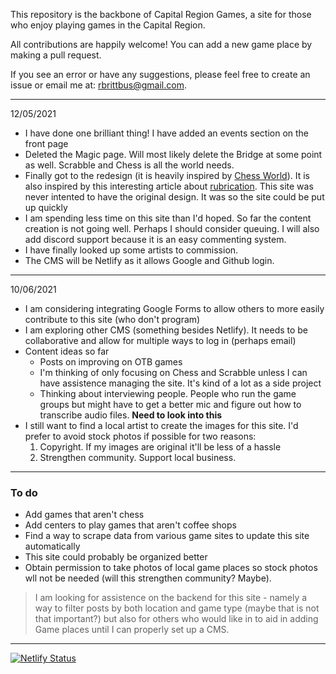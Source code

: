 This repository is the backbone of Capital Region Games, a site for those who enjoy playing games in the Capital Region.

All contributions are happily welcome! You can add a new game place by making a pull request. 

If you see an error or have any suggestions, please feel free to create an issue or email me at: rbrittbus@gmail.com. 

_____________
12/05/2021

 - I have done one brilliant thing! I have added an events section on the front page
 - Deleted the Magic page. Will most likely delete the Bridge at some point as well. Scrabble and Chess is all the world needs. 
 - Finally got to the redesign (it is heavily inspired by [Chess World](http://www.edochess.ca/batgirl/TopTen.html)). It is also inspired by this interesting article about [rubrication](https://www.gwern.net/Red). This site was never intented to have the original design. It was so the site could be put up quickly
 - I am spending less time on this site than I'd hoped. So far the content creation is not going well. Perhaps I should consider queuing. I will also add discord support because it is an easy commenting system.
 - I have finally looked up some artists to commission. 
 - The CMS will be Netlify as it allows Google and Github login.


_____________
10/06/2021

- I am considering integrating Google Forms to allow others to more easily contribute to this site (who don't program)
- I am exploring other CMS (something besides Netlify). It needs to be collaborative and allow for multiple ways to log in (perhaps email)
- Content ideas so far
    - Posts on improving on OTB games
    - I'm thinking of only focusing on Chess and Scrabble unless I can have assistence managing the site. It's kind of a lot as a side project
    -  Thinking about interviewing people. People who run the game groups but might have to get a better mic and figure out how to transcribe audio files. **Need to look into this**
- I still want to find a local artist to create the images for this site. I'd prefer to avoid stock photos if possible for two reasons:
    1. Copyright. If my images are original it'll be less of a hassle
    2. Strengthen community. Support local business. 
_____________

### To do

* Add games that aren't chess
* Add centers to play games that aren't coffee shops
* Find a way to scrape data from various game sites to update this site automatically
* This site could probably be organized better
* Obtain permission to take photos of local game places so stock photos wll not be needed (will this strengthen community? Maybe).

> I am looking for assistence on the backend for this site - namely a way to filter posts by both location and game type (maybe that is not that important?) but also for others who would like in to aid in adding Game places until I can properly set up a CMS.

_______

[![Netlify Status](https://api.netlify.com/api/v1/badges/7df80aa9-4d26-4539-be81-c0688a5d1575/deploy-status)](https://app.netlify.com/sites/capitalregiongames/deploys)

